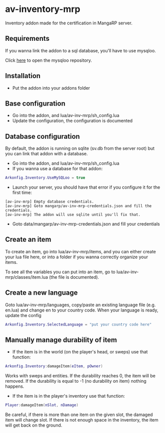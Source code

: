 # av-inventory-mrp
Inventory addon made for the certification in MangaRP server.

## Requirements
If you wanna link the addon to a sql database, you'll have to use mysqloo.

Click [here](https://github.com/FredyH/MySQLOO) to open the mysqloo repository.

## Installation
- Put the addon into your addons folder

## Base configuration
- Go into the addon, and lua/av-inv-mrp/sh_config.lua
- Update the configuration, the configuration is documented

## Database configuration
By default, the addon is running on sqlite (sv.db from the server root) but you can link that addon with a database.
- Go into the addon, and lua/av-inv-mrp/sh_config.lua
- If you wanna use a database for that addon:
```lua
Arkonfig.Inventory.UseMySQLoo = true
```
- Launch your server, you should have that error if you configure it for the first time:
```
[av-inv-mrp] Empty database credentials.
[av-inv-mrp] Goto mangarp/av-inv-mrp-credentials.json and fill the credentials.
[av-inv-mrp] The addon will use sqlite until you'll fix that.
```
- Goto data/mangarp/av-inv-mrp-credentials.json and fill your credentials

## Create an item
To create an item, go into lua/av-inv-mrp/items, and you can either create your lua file here, or into a folder if you wanna correctly organize your items.

To see all the variables you can put into an item, go to lua/av-inv-mrp/classes/item.lua (the file is documented).

## Create a new language
Goto lua/av-inv-mrp/languages, copy/paste an existing language file (e.g. en.lua) and change en to your country code.
When your language is ready, update the config
```lua
Arkonfig.Inventory.SelectedLanguage = "put your country code here"
```

## Manually manage durability of item
- If the item is in the world (on the player's head, or sweps) use that function:
```lua
Arkonfig.Inventory:damageItem(eItem, pOwner)
```
Works with sweps and entities.
If the durability reaches 0, the item will be removed.
If the durability is equal to -1 (no durability on item) nothing happens.

- If the item is in the player's inventory use that function:
```lua
Player:damageItem(nSlot, nDamage)
```
Be careful, if there is more than one item on the given slot, the damaged item will change slot.
If there is not enough space in the inventory, the item will get back on the ground.